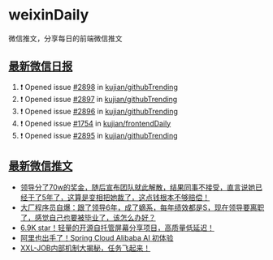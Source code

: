 # weixinDaily
微信推文，分享每日的前端微信推文

## [最新微信日报](https://github.com/kujian/weixinDaily/issues)

<!--START_SECTION:activity-->
1. ❗ Opened issue [#2898](https://github.com/kujian/githubTrending/issues/2898) in [kujian/githubTrending](https://github.com/kujian/githubTrending)
2. ❗ Opened issue [#2897](https://github.com/kujian/githubTrending/issues/2897) in [kujian/githubTrending](https://github.com/kujian/githubTrending)
3. ❗ Opened issue [#2896](https://github.com/kujian/githubTrending/issues/2896) in [kujian/githubTrending](https://github.com/kujian/githubTrending)
4. ❗ Opened issue [#1754](https://github.com/kujian/frontendDaily/issues/1754) in [kujian/frontendDaily](https://github.com/kujian/frontendDaily)
5. ❗ Opened issue [#2895](https://github.com/kujian/githubTrending/issues/2895) in [kujian/githubTrending](https://github.com/kujian/githubTrending)
<!--END_SECTION:activity-->


## [最新微信推文](https://weixin.qdkfweb.cn/)

<!-- BLOG-POST-LIST:START -->
- [领导分了70w的奖金，随后宣布团队就此解散，结果同事不接受，直言说她已经干了5年了，这算是变相把她裁了，这点钱根本不够赔偿！](https://weixin.qdkfweb.cn/50178.html)
- [大厂程序员自爆：跟了领导6年，成了嫡系，每年绩效都是S，现在领导要离职了，感觉自己也要被毕业了，该怎么办好？](https://weixin.qdkfweb.cn/50179.html)
- [6.9K star！轻量的开源自托管屏幕分享项目，高质量低延迟！](https://weixin.qdkfweb.cn/50207.html)
- [阿里也出手了！Spring Cloud Alibaba AI 初体验](https://weixin.qdkfweb.cn/50198.html)
- [XXL-JOB内部机制大揭秘，任务飞起来！](https://weixin.qdkfweb.cn/50199.html)
<!-- BLOG-POST-LIST:END -->